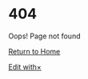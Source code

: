 # 404

Oops! Page not found

[Return to Home](https://domrealce-visual-alchemy.lovable.app/)

 [Edit with×](https://lovable.dev/projects/13bcb138-3a9b-4b66-9fef-003df1a68150?utm_source=lovable-badge)